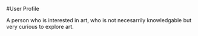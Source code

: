 #User Profile

A person who is interested in art, who is not necesarrily knowledgable but very curious to explore art.
